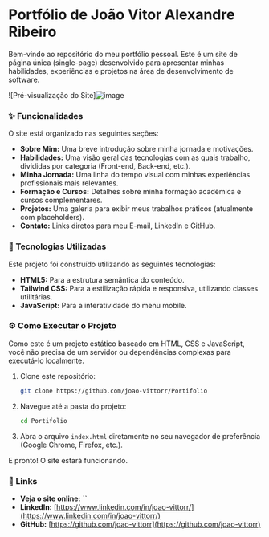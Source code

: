 # Portfólio de João Vitor Alexandre Ribeiro

Bem-vindo ao repositório do meu portfólio pessoal. Este é um site de página única (single-page) desenvolvido para apresentar minhas habilidades, experiências e projetos na área de desenvolvimento de software.

![Pré-visualização do Site]![image](https://github.com/user-attachments/assets/1ec905d9-cfe9-4cbf-990d-6493be34090a)

### ✨ Funcionalidades

O site está organizado nas seguintes seções:
- **Sobre Mim:** Uma breve introdução sobre minha jornada e motivações.
- **Habilidades:** Uma visão geral das tecnologias com as quais trabalho, divididas por categoria (Front-end, Back-end, etc.).
- **Minha Jornada:** Uma linha do tempo visual com minhas experiências profissionais mais relevantes.
- **Formação e Cursos:** Detalhes sobre minha formação acadêmica e cursos complementares.
- **Projetos:** Uma galeria para exibir meus trabalhos práticos (atualmente com placeholders).
- **Contato:** Links diretos para meu E-mail, LinkedIn e GitHub.

### 🚀 Tecnologias Utilizadas

Este projeto foi construído utilizando as seguintes tecnologias:

- **HTML5:** Para a estrutura semântica do conteúdo.
- **Tailwind CSS:** Para a estilização rápida e responsiva, utilizando classes utilitárias.
- **JavaScript:** Para a interatividade do menu mobile.

### ⚙️ Como Executar o Projeto

Como este é um projeto estático baseado em HTML, CSS e JavaScript, você não precisa de um servidor ou dependências complexas para executá-lo localmente.

1.  Clone este repositório:
    ```bash
    git clone https://github.com/joao-vittorr/Portifolio
    ```

2.  Navegue até a pasta do projeto:
    ```bash
    cd Portifolio
    ```
3.  Abra o arquivo `index.html` diretamente no seu navegador de preferência (Google Chrome, Firefox, etc.).

E pronto! O site estará funcionando.

### 🔗 Links

- **Veja o site online:** ``
- **LinkedIn:** [https://www.linkedin.com/in/joao-vittorr/](https://www.linkedin.com/in/joao-vittorr/)
- **GitHub:** [https://github.com/joao-vittorr](https://github.com/joao-vittorr)
